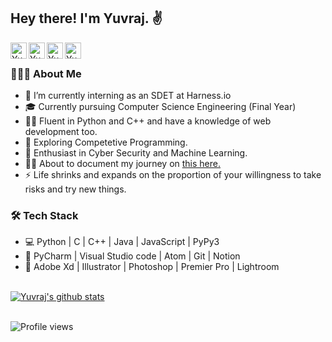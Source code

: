<h2> Hey there! I'm Yuvraj. ✌️</h2>

<a href="https://personal-website-kohl-eight.vercel.app/">
  <img align="left" alt="Yuvraj's Website" width="26px" src="https://cdn0.iconfinder.com/data/icons/simpline-mix/64/simpline_47-512.png" />
</a>
<a href="https://www.linkedin.com/in/yuvrajverma01/">
  <img align="left" alt="Yuvraj's LinkdeIN" width="26px" src="https://cdn3.iconfinder.com/data/icons/2018-social-media-logotypes/1000/2018_social_media_popular_app_logo_linkedin-512.png" />
</a>
<a href="https://www.instagram.com/yuvrajverma01/">
  <img align="left" alt="Yuvraj's Instagram" width="26px" src="https://cdn3.iconfinder.com/data/icons/2018-social-media-logotypes/1000/2018_social_media_popular_app_logo_instagram-512.png" />
</a>
<a href="https://www.youtube.com/watch?v=3jEZnZD6phQ&t=0s">
  <img align="left" alt="Yuvraj's YouTube" width="26px" src="https://cdn3.iconfinder.com/data/icons/2018-social-media-logotypes/1000/2018_social_media_popular_app_logo_youtube-512.png" />
</a>
<br>
<h3> 👨🏻‍💻 About Me </h3>

- 🔭 I’m currently interning as an SDET at Harness.io
- 🎓 Currently pursuing Computer Science Engineering (Final Year) 
- 👨‍💻 Fluent in Python and C++ and have a knowledge of web development too.
- 🔭 Exploring Competetive Programming.
- 🌱 Enthusiast in Cyber Security and Machine Learning.
- 🏃‍♂️ About to document my journey on [this here.](https://www.instagram.com/yuvrajverma01/)
- ⚡ Life shrinks and expands on the proportion of your willingness to take risks and try new things.

<h3>🛠 Tech Stack</h3>

- 💻 Python | C | C++ | Java | JavaScript | PyPy3
- 🔧 PyCharm | Visual Studio code | Atom | Git | Notion
- 💽 Adobe Xd | Illustrator | Photoshop | Premier Pro | Lightroom

<br>

<a href="https://github.com/yuvrajharness">
 <img align="center" src="https://github-readme-stats.vercel.app/api?username=yuvrajharness&show_icons=true&theme=light&line_height=27" alt="Yuvraj's github stats"/>
</a>

<br>
<br>

![Profile views](https://gpvc.arturio.dev/yuvrajharness) 
